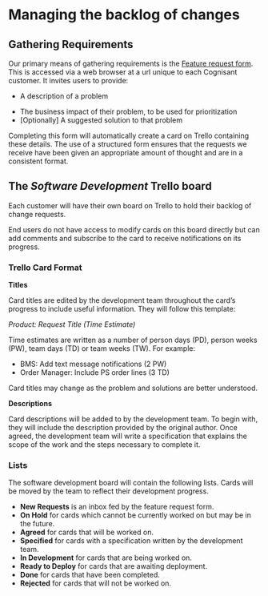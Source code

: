 # Managing the backlog of changes

## Gathering Requirements
Our primary means of gathering requirements is the [Feature request form](https://github.com/cognisant/trello-form). This is accessed via a web browser at a url unique to each Cognisant customer. It invites users to provide:

- A description of a problem
* The business impact of their problem, to be used for prioritization
* [Optionally] A suggested solution to that problem

Completing this form will automatically create a card on Trello containing these details. The use of a structured form ensures that the requests we receive have been given an appropriate amount of thought and are in a consistent format.

## The *Software Development* Trello board
Each customer will have their own board on Trello to hold their backlog of change requests.

End users do not have access to modify cards on this board directly but can add comments and subscribe to the card to receive notifications on its progress.

### Trello Card Format

**Titles**

Card titles are edited by the development team throughout the card’s progress to include useful information. They will follow this template:

*Product: Request Title (Time Estimate)*

Time estimates are written as a number of person days (PD), person weeks (PW), team days (TD) or team weeks (TW). For example:

- BMS: Add text message notifications (2 PW)
- Order Manager: Include PS order lines (3 TD)

Card titles may change as the problem and solutions are better understood.

**Descriptions**

Card descriptions will be added to by the development team. To begin with, they will include the description provided by the original author. Once agreed, the development team will write a specification that explains the scope of the work and the steps necessary to complete it.

### Lists

The software development board will contain the following lists. Cards will be moved by the team to reflect their development progress.

- **New Requests** is an inbox fed by the feature request form.
- **On Hold** for cards which cannot be currently worked on but may be in the future.
- **Agreed** for cards that will be worked on.
- **Specified** for cards with a specification written by the development team.
- **In Development** for cards that are being worked on.
- **Ready to Deploy** for cards that are awaiting deployment.
- **Done** for cards that have been completed.
- **Rejected** for cards that will not be worked on.
